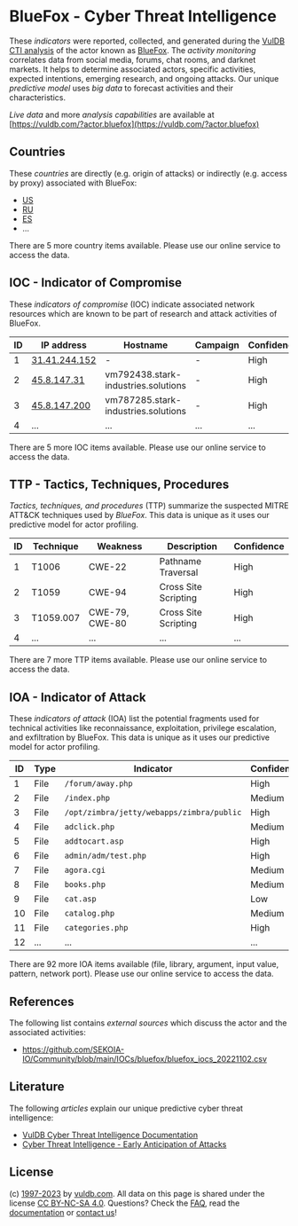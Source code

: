 # BlueFox - Cyber Threat Intelligence

These _indicators_ were reported, collected, and generated during the [VulDB CTI analysis](https://vuldb.com/?kb.cti) of the actor known as [BlueFox](https://vuldb.com/?actor.bluefox). The _activity monitoring_ correlates data from social media, forums, chat rooms, and darknet markets. It helps to determine associated actors, specific activities, expected intentions, emerging research, and ongoing attacks. Our unique _predictive model_ uses _big data_ to forecast activities and their characteristics.

_Live data_ and more _analysis capabilities_ are available at [https://vuldb.com/?actor.bluefox](https://vuldb.com/?actor.bluefox)

## Countries

These _countries_ are directly (e.g. origin of attacks) or indirectly (e.g. access by proxy) associated with BlueFox:

* [US](https://vuldb.com/?country.us)
* [RU](https://vuldb.com/?country.ru)
* [ES](https://vuldb.com/?country.es)
* ...

There are 5 more country items available. Please use our online service to access the data.

## IOC - Indicator of Compromise

These _indicators of compromise_ (IOC) indicate associated network resources which are known to be part of research and attack activities of BlueFox.

ID | IP address | Hostname | Campaign | Confidence
-- | ---------- | -------- | -------- | ----------
1 | [31.41.244.152](https://vuldb.com/?ip.31.41.244.152) | - | - | High
2 | [45.8.147.31](https://vuldb.com/?ip.45.8.147.31) | vm792438.stark-industries.solutions | - | High
3 | [45.8.147.200](https://vuldb.com/?ip.45.8.147.200) | vm787285.stark-industries.solutions | - | High
4 | ... | ... | ... | ...

There are 5 more IOC items available. Please use our online service to access the data.

## TTP - Tactics, Techniques, Procedures

_Tactics, techniques, and procedures_ (TTP) summarize the suspected MITRE ATT&CK techniques used by _BlueFox_. This data is unique as it uses our predictive model for actor profiling.

ID | Technique | Weakness | Description | Confidence
-- | --------- | -------- | ----------- | ----------
1 | T1006 | CWE-22 | Pathname Traversal | High
2 | T1059 | CWE-94 | Cross Site Scripting | High
3 | T1059.007 | CWE-79, CWE-80 | Cross Site Scripting | High
4 | ... | ... | ... | ...

There are 7 more TTP items available. Please use our online service to access the data.

## IOA - Indicator of Attack

These _indicators of attack_ (IOA) list the potential fragments used for technical activities like reconnaissance, exploitation, privilege escalation, and exfiltration by BlueFox. This data is unique as it uses our predictive model for actor profiling.

ID | Type | Indicator | Confidence
-- | ---- | --------- | ----------
1 | File | `/forum/away.php` | High
2 | File | `/index.php` | Medium
3 | File | `/opt/zimbra/jetty/webapps/zimbra/public` | High
4 | File | `adclick.php` | Medium
5 | File | `addtocart.asp` | High
6 | File | `admin/adm/test.php` | High
7 | File | `agora.cgi` | Medium
8 | File | `books.php` | Medium
9 | File | `cat.asp` | Low
10 | File | `catalog.php` | Medium
11 | File | `categories.php` | High
12 | ... | ... | ...

There are 92 more IOA items available (file, library, argument, input value, pattern, network port). Please use our online service to access the data.

## References

The following list contains _external sources_ which discuss the actor and the associated activities:

* https://github.com/SEKOIA-IO/Community/blob/main/IOCs/bluefox/bluefox_iocs_20221102.csv

## Literature

The following _articles_ explain our unique predictive cyber threat intelligence:

* [VulDB Cyber Threat Intelligence Documentation](https://vuldb.com/?kb.cti)
* [Cyber Threat Intelligence - Early Anticipation of Attacks](https://www.scip.ch/en/?labs.20201022)

## License

(c) [1997-2023](https://vuldb.com/?kb.changelog) by [vuldb.com](https://vuldb.com/?kb.about). All data on this page is shared under the license [CC BY-NC-SA 4.0](https://creativecommons.org/licenses/by-nc-sa/4.0/). Questions? Check the [FAQ](https://vuldb.com/?kb.faq), read the [documentation](https://vuldb.com/?kb) or [contact us](https://vuldb.com/?contact)!
